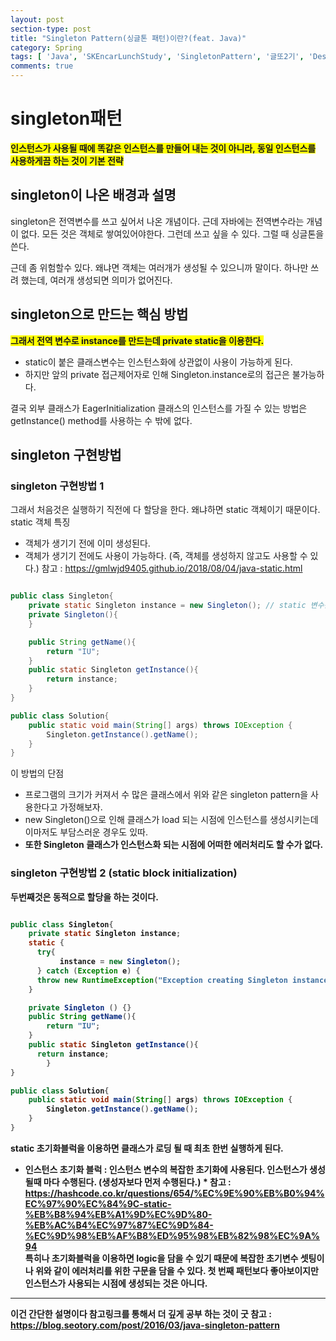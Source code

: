 ```yaml
---
layout: post
section-type: post
title: "Singleton Pattern(싱글톤 패턴)이란?(feat. Java)"
category: Spring
tags: [ 'Java', 'SKEncarLunchStudy', 'SingletonPattern', '글또2기', 'DesignPattern' ]
comments: true
---
```

# singleton패턴
<span style="background-color:yellow"><b>인스턴스가 사용될 때에 똑같은 인스턴스를 만들어 내는 것이 아니라, 동일 인스턴스를 사용하게끔 하는 것이 기본 전략</b></span>


## singleton이 나온 배경과 설명
singleton은 전역변수를 쓰고 싶어서 나온 개념이다.
근데 자바에는 전역변수라는 개념이 없다. 모든 것은 객체로 쌓여있어야한다.
그런데 쓰고 싶을 수 있다. 그럴 때 싱글톤을 쓴다.

근데 좀 위험할수 있다.
왜냐면 객체는 여러개가 생성될 수 있으니까 말이다.
하나만 쓰려 했는데, 여러개 생성되면 의미가 없어진다.


## singleton으로 만드는 핵심 방법
<span style="background-color:yellow"><b>그래서 전역 변수로 instance를 만드는데 private static을 이용한다.</b></span>
- static이 붙은 클래스변수는 인스턴스화에 상관없이 사용이 가능하게 된다.
- 하지만 앞의 private 접근제어자로 인해 Singleton.instance로의 접근은 불가능하다.

결국 외부 클래스가 EagerInitialization 클래스의 인스턴스를 가질 수 있는 방법은 getInstance() method를 사용하는 수 밖에 없다.


## singleton 구현방법
### singleton 구현방법 1
그래서 처음것은 실행하기 직전에 다 할당을 한다.
왜냐하면 static 객체이기 때문이다.
static 객체 특징
- 객체가 생기기 전에 이미 생성된다.
- 객체가 생기기 전에도 사용이 가능하다. (즉, 객체를 생성하지 않고도 사용할 수 있다.)
참고 : https://gmlwjd9405.github.io/2018/08/04/java-static.html

``` java

public class Singleton{
    private static Singleton instance = new Singleton(); // static 변수는 변수공간을 항상 유지해야 할때 사용
    private Singleton(){
    }

    public String getName(){
        return "IU";
    }
    public static Singleton getInstance(){
        return instance;
    }
}

public class Solution{
    public static void main(String[] args) throws IOException {
        Singleton.getInstance().getName();
    }
}

```

이 방법의 단점
- 프로그램의 크기가 커져서 수 많은 클래스에서 위와 같은 singleton pattern을 사용한다고 가정해보자.
- new Singleton()으로 인해 클래스가 load 되는 시점에 인스턴스를 생성시키는데 이마저도 부담스러운 경우도 있따.
- <b>또한 Singleton 클래스가 인스턴스화 되는 시점에 <b>어떠한 에러처리도 할 수가 없다.</b>


### singleton 구현방법 2 (static block initialization)

두번째것은 동적으로 할당을 하는 것이다.

``` java

public class Singleton{
    private static Singleton instance;
    static {
      try{
           instance = new Singleton();
      } catch (Exception e) {
      throw new RuntimeException("Exception creating Singleton instance.");
    }

    private Singleton () {}
    public String getName(){
        return "IU";
    }
    public static Singleton getInstance(){
      return instance;
		}
}

public class Solution{
    public static void main(String[] args) throws IOException {
        Singleton.getInstance().getName();
    }
}

```

static 초기화블럭을 이용하면 클래스가 로딩 될 때 최초 한번 실행하게 된다.
* 인스턴스 초기화 블럭 : 인스턴스 변수의 복잡한 초기화에 사용된다. 인스턴스가 생성될때 마다 수행된다. (생성자보다 먼저 수행된다.) *
참고 : https://hashcode.co.kr/questions/654/%EC%9E%90%EB%B0%94%EC%97%90%EC%84%9C-static-%EB%B8%94%EB%A1%9D%EC%9D%80-%EB%AC%B4%EC%97%87%EC%9D%84-%EC%9D%98%EB%AF%B8%ED%95%98%EB%82%98%EC%9A%94  
특히나 초기화블럭을 이용하면 logic을 담을 수 있기 때문에 복잡한 초기변수 셋팅이나 위와 같이 에러처리를 위한 구문을 담을 수 있다.
첫 번째 패턴보다 좋아보이지만 인스턴스가 사용되는 시점에 생성되는 것은 아니다.

---
이건 간단한 설명이다
참고링크를 통해서 더 깊게 공부 하는 것이 굿
참고 : https://blog.seotory.com/post/2016/03/java-singleton-pattern
